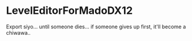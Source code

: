 # LevelEditorForMadoDX12
 Export siyo...  until someone dies... if someone gives up first, it'll become a chiwawa..
